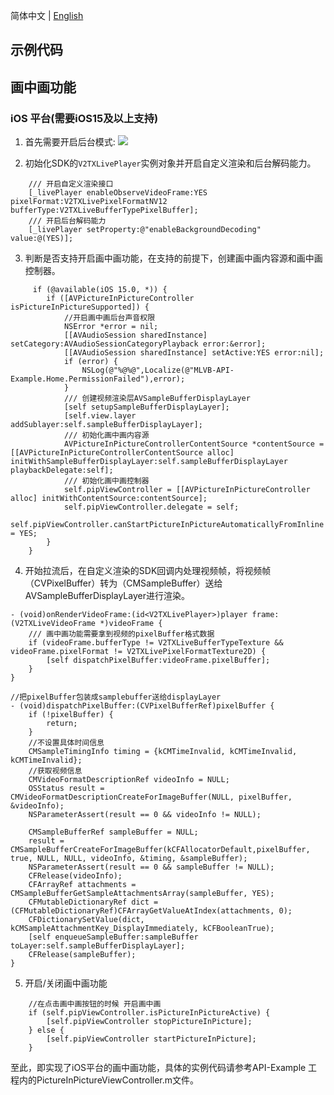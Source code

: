 简体中文 | [English](README.md)

## 示例代码

## 画中画功能

### iOS 平台(需要iOS15及以上支持)

1. 首先需要开启后台模式:
 ![](https://qcloudimg.tencent-cloud.cn/raw/5f757cbcce02e4e555826b16e3eaa3b2.png)
 
2. 初始化SDK的`V2TXLivePlayer`实例对象并开启自定义渲染和后台解码能力。

``` objc
	/// 开启自定义渲染接口
	[_livePlayer enableObserveVideoFrame:YES pixelFormat:V2TXLivePixelFormatNV12 bufferType:V2TXLiveBufferTypePixelBuffer];
    /// 开启后台解码能力
	[_livePlayer setProperty:@"enableBackgroundDecoding" value:@(YES)];
```

3. 判断是否支持开启画中画功能，在支持的前提下，创建画中画内容源和画中画控制器。

``` objc
	 if (@available(iOS 15.0, *)) {
		if ([AVPictureInPictureController isPictureInPictureSupported]) {
			//开启画中画后台声音权限
			NSError *error = nil;
			[[AVAudioSession sharedInstance] setCategory:AVAudioSessionCategoryPlayback error:&error];
			[[AVAudioSession sharedInstance] setActive:YES error:nil];
			if (error) {
				NSLog(@"%@%@",Localize(@"MLVB-API-Example.Home.PermissionFailed"),error);
			}          
			/// 创建视频渲染层AVSampleBufferDisplayLayer
			[self setupSampleBufferDisplayLayer];
			[self.view.layer addSublayer:self.sampleBufferDisplayLayer];
			/// 初始化画中画内容源
			AVPictureInPictureControllerContentSource *contentSource = [[AVPictureInPictureControllerContentSource alloc] initWithSampleBufferDisplayLayer:self.sampleBufferDisplayLayer playbackDelegate:self];
			/// 初始化画中画控制器
			self.pipViewController = [[AVPictureInPictureController alloc] initWithContentSource:contentSource];
			self.pipViewController.delegate = self;
			self.pipViewController.canStartPictureInPictureAutomaticallyFromInline = YES;
		}
	}
```

4. 开始拉流后，在自定义渲染的SDK回调内处理视频帧，将视频帧（CVPixelBuffer）转为（CMSampleBuffer）送给AVSampleBufferDisplayLayer进行渲染。


``` objc 
- (void)onRenderVideoFrame:(id<V2TXLivePlayer>)player frame:(V2TXLiveVideoFrame *)videoFrame {
    /// 画中画功能需要拿到视频的pixelBuffer格式数据
    if (videoFrame.bufferType != V2TXLiveBufferTypeTexture && videoFrame.pixelFormat != V2TXLivePixelFormatTexture2D) {
        [self dispatchPixelBuffer:videoFrame.pixelBuffer];
    }
}

//把pixelBuffer包装成samplebuffer送给displayLayer
- (void)dispatchPixelBuffer:(CVPixelBufferRef)pixelBuffer {
    if (!pixelBuffer) {
        return;
    }
    //不设置具体时间信息
    CMSampleTimingInfo timing = {kCMTimeInvalid, kCMTimeInvalid, kCMTimeInvalid};
    //获取视频信息
    CMVideoFormatDescriptionRef videoInfo = NULL;
    OSStatus result = CMVideoFormatDescriptionCreateForImageBuffer(NULL, pixelBuffer, &videoInfo);
    NSParameterAssert(result == 0 && videoInfo != NULL);
    
    CMSampleBufferRef sampleBuffer = NULL;
    result = CMSampleBufferCreateForImageBuffer(kCFAllocatorDefault,pixelBuffer, true, NULL, NULL, videoInfo, &timing, &sampleBuffer);
    NSParameterAssert(result == 0 && sampleBuffer != NULL);
    CFRelease(videoInfo);
    CFArrayRef attachments = CMSampleBufferGetSampleAttachmentsArray(sampleBuffer, YES);
    CFMutableDictionaryRef dict = (CFMutableDictionaryRef)CFArrayGetValueAtIndex(attachments, 0);
    CFDictionarySetValue(dict, kCMSampleAttachmentKey_DisplayImmediately, kCFBooleanTrue);
    [self enqueueSampleBuffer:sampleBuffer toLayer:self.sampleBufferDisplayLayer];
    CFRelease(sampleBuffer);
}
```

5. 开启/关闭画中画功能


``` objc
	//在点击画中画按钮的时候 开启画中画
	if (self.pipViewController.isPictureInPictureActive) {
		[self.pipViewController stopPictureInPicture];
	} else {
		[self.pipViewController startPictureInPicture];
	}
```
至此，即实现了iOS平台的画中画功能，具体的实例代码请参考API-Example 工程内的PictureInPictureViewController.m文件。
